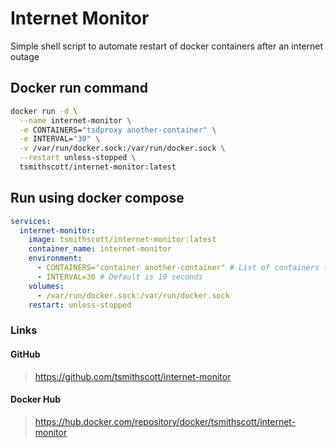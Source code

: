 # Internet Monitor

Simple shell script to automate restart of docker containers after an internet outage

## Docker run command

```bash
docker run -d \
  --name internet-monitor \
  -e CONTAINERS="tsdproxy another-container" \
  -e INTERVAL="30" \
  -v /var/run/docker.sock:/var/run/docker.sock \
  --restart unless-stopped \
  tsmithscott/internet-monitor:latest
```

## Run using docker compose

```yaml
services:
  internet-monitor:
    image: tsmithscott/internet-monitor:latest
    container_name: internet-monitor
    environment:
      - CONTAINERS="container another-container" # List of containers to be restarted
      - INTERVAL=30 # Default is 10 seconds
    volumes:
      - /var/run/docker.sock:/var/run/docker.sock
    restart: unless-stopped
```

### Links

#### GitHub

> https://github.com/tsmithscott/internet-monitor

#### Docker Hub

> https://hub.docker.com/repository/docker/tsmithscott/internet-monitor
